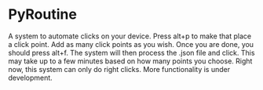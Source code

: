 # PyRoutine
A system to automate clicks on your device. Press alt+p to make that place a click point. Add as many
click points as you wish. Once you are done, you should press alt+f. The system will then process the .json file and click. This may take up to a few minutes based on how many points you choose.
Right now, this system can only do right clicks. More functionality is under development.